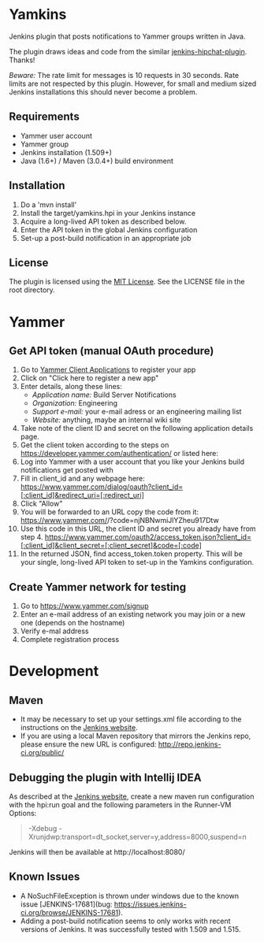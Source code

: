 # Yamkins

Jenkins plugin that posts notifications to Yammer groups written in Java.

The plugin draws ideas and code from the similar [jenkins-hipchat-plugin](https://github.com/jlewallen/jenkins-hipchat-plugin). Thanks!

*Beware:* The rate limit for messages is 10 requests in 30 seconds. Rate limits are not respected by this plugin. However, for small and medium sized Jenkins installations this should never become a problem.

## Requirements

* Yammer user account
* Yammer group
* Jenkins installation (1.509+)
* Java (1.6+) / Maven (3.0.4+) build environment

## Installation

1. Do a 'mvn install'
2. Install the target/yamkins.hpi in your Jenkins instance
3. Acquire a long-lived API token as described below.
4. Enter the API token in the global Jenkins configuration
5. Set-up a post-build notification in an appropriate job

## License

The plugin is licensed using the [MIT License](http://opensource.org/licenses/MIT). See the LICENSE file in the root directory.

# Yammer

## Get API token (manual OAuth procedure)

1. Go to [Yammer Client Applications](https://www.yammer.com/client_applications) to register your app
2. Click on "Click here to register a new app"
3. Enter details, along these lines:
	* *Application name:* Build Server Notifications
	* *Organization:* Engineering
	* *Support e-mail:* your e-mail adress or an engineering mailing list
	* *Website:* anything, maybe an internal wiki site
4. Take note of the client ID and secret on the following application details page.
5. Get the client token according to the steps on https://developer.yammer.com/authentication/ or listed here:
6. Log into Yammer with a user account that you like your Jenkins build notifications get posted with
7. Fill in client\_id and any webpage here:
        https://www.yammer.com/dialog/oauth?client_id=[:client_id]&redirect_uri=[:redirect_uri]
8. Click "Allow"
9. You will be forwarded to an URL copy the code from it:
        https://www.yammer.com/<URL>/?code=njNBNwmiJlYZheu917Dtw
10. Use this code in this URL, the client ID and secret you already have from step 4.
        https://www.yammer.com/oauth2/access_token.json?client_id=[:client_id]&client_secret=[:client_secret]&code=[:code]
11. In the returned JSON, find access\_token.token property. This will be your single, long-lived API token to set-up in the Yamkins configuration.

## Create Yammer network for testing

1. Go to https://www.yammer.com/signup
2. Enter an e-mail address of an existing network you may join or a new one (depends on the hostname)
3. Verify e-mal address
4. Complete registration process

# Development

## Maven

- It may be necessary to set up your settings.xml file according to the instructions on the [Jenkins website](https://wiki.jenkins-ci.org/display/JENKINS/Plugin+tutorial#Plugintutorial-SettingUpEnvironment).
- If you are using a local Maven repository that mirrors the Jenkins repo, please ensure the new URL is configured: http://repo.jenkins-ci.org/public/

## Debugging the plugin with Intellij IDEA

As described at the [Jenkins website](https://wiki.jenkins-ci.org/display/JENKINS/Plugin+tutorial#Plugintutorial-DebuggingaPlugin), create a new maven run configuration with the
hpi:run goal and the following parameters in the Runner-VM Options:

> -Xdebug -Xrunjdwp:transport=dt_socket,server=y,address=8000,suspend=n

Jenkins will then be available at http://localhost:8080/

## Known Issues

- A NoSuchFileException is thrown under windows due to the known issue [JENKINS-17681](bug: https://issues.jenkins-ci.org/browse/JENKINS-17681).
- Adding a post-build notification seems to only works with recent versions of Jenkins. It was successfully tested with 1.509 and 1.515.

